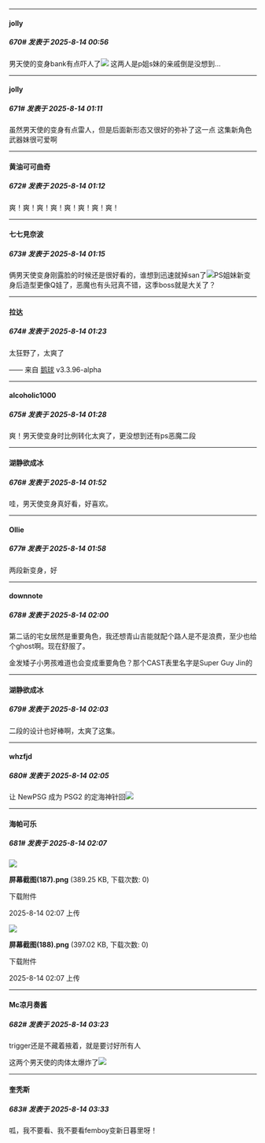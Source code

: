 ﻿
*****

####  jolly  
##### 670#       发表于 2025-8-14 00:56

男天使的变身bank有点吓人了<img src="https://static.stage1st.com/image/smiley/face2017/103.png" referrerpolicy="no-referrer">
这两人是p姐s妹的亲戚倒是没想到…


*****

####  jolly  
##### 671#       发表于 2025-8-14 01:11

虽然男天使的变身有点雷人，但是后面新形态又很好的弥补了这一点
这集新角色武器妹很可爱啊

*****

####  黄油可可曲奇  
##### 672#       发表于 2025-8-14 01:12

爽！爽！爽！爽！爽！爽！爽！爽！


*****

####  七七見奈波  
##### 673#       发表于 2025-8-14 01:15

俩男天使变身刚露脸的时候还是很好看的，谁想到迅速就掉san了<img src="https://static.stage1st.com/image/smiley/face2017/066.png" referrerpolicy="no-referrer">PS姐妹新变身后造型更像Q娃了，恶魔也有头冠真不错，这季boss就是大关了？


*****

####  拉达  
##### 674#       发表于 2025-8-14 01:23

太狂野了，太爽了

—— 来自 [鹅球](https://www.pgyer.com/xfPejhuq) v3.3.96-alpha


*****

####  alcoholic1000  
##### 675#       发表于 2025-8-14 01:28

爽！男天使变身时比例转化太爽了，更没想到还有ps恶魔二段


*****

####  湖静欲成冰  
##### 676#       发表于 2025-8-14 01:52

哇，男天使变身真好看，好喜欢。


*****

####  Ollie  
##### 677#       发表于 2025-8-14 01:58

两段新变身，好

*****

####  downnote  
##### 678#       发表于 2025-8-14 02:00

第二话的宅女居然是重要角色，我还想青山吉能就配个路人是不是浪费，至少也给个ghost啊。现在舒服了。

金发矮子小男孩难道也会变成重要角色？那个CAST表里名字是Super Guy Jin的


*****

####  湖静欲成冰  
##### 679#       发表于 2025-8-14 02:03

二段的设计也好棒啊，太爽了这集。

*****

####  whzfjd  
##### 680#       发表于 2025-8-14 02:05

让 NewPSG 成为 PSG2 的定海神针回<img src="https://static.stage1st.com/image/smiley/face2017/018.png" referrerpolicy="no-referrer">


*****

####  海帕可乐  
##### 681#       发表于 2025-8-14 02:07

<img src="https://img.stage1st.com/forum/202508/14/020720tyliooqoztxw00o0.png" referrerpolicy="no-referrer">

<strong>屏幕截图(187).png</strong> (389.25 KB, 下载次数: 0)

下载附件

2025-8-14 02:07 上传

<img src="https://img.stage1st.com/forum/202508/14/020728w474u0n7v4azoojw.png" referrerpolicy="no-referrer">

<strong>屏幕截图(188).png</strong> (397.02 KB, 下载次数: 0)

下载附件

2025-8-14 02:07 上传


*****

####  Mc凉月奏酱  
##### 682#       发表于 2025-8-14 03:23

trigger还是不藏着掖着，就是要讨好所有人

这两个男天使的肉体太爆炸了<img src="https://static.stage1st.com/image/smiley/face2017/037.png" referrerpolicy="no-referrer">


*****

####  奎秃斯  
##### 683#       发表于 2025-8-14 03:33

呱，我不要看、我不要看femboy变新日暮里呀！

